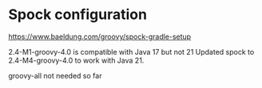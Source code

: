 
# Spock configuration
https://www.baeldung.com/groovy/spock-gradle-setup

2.4-M1-groovy-4.0 is compatible with Java 17 but not 21
Updated spock to 2.4-M4-groovy-4.0 to work with Java 21.

groovy-all not needed so far
